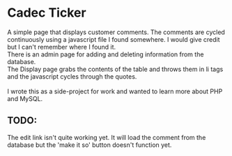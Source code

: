 <h1>Cadec Ticker</h1>
A simple page that displays customer comments. The comments are cycled continuously using a javascript file I found somewhere. I would give credit but I can't remember where I found it.<br />
There is an admin page for adding and deleting information from the database.<br />
The Display page grabs the contents of the table and throws them in li tags and the javascript cycles through the quotes.<br /><br />
I wrote this as a side-project for work and wanted to learn more about PHP and MySQL.

<h2>TODO:</h2>
The edit link isn't quite working yet. It will load the comment from the database but the 'make it so' button doesn't function yet.
